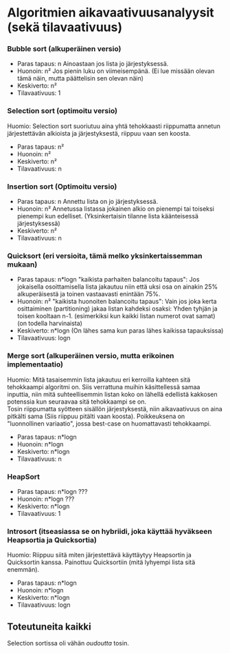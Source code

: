 # Algoritmien aikavaativuusanalyysit (sekä tilavaativuus)

### Bubble sort (alkuperäinen versio)
* Paras tapaus: n		  Ainoastaan jos lista jo järjestyksessä.  
* Huonoin: n²			  Jos pienin luku on viimeisempänä. (Ei lue missään olevan tämä näin, mutta päättelisin sen olevan näin)  
* Keskiverto: n²  
* Tilavaativuus: 1  

### Selection sort (optimoitu versio)
Huomio: Selection sort suoriutuu aina yhtä tehokkaasti riippumatta annetun järjestettävän alkioista ja järjestyksestä, riippuu vaan sen koosta.  
* Paras tapaus: n²  
* Huonoin: n²  
* Keskiverto: n²  
* Tilavaativuus: n  

### Insertion sort (Optimoitu versio)
* Paras tapaus: n		  Annettu lista on jo järjestyksessä.  
* Huonoin: n²			  Annetussa listassa jokainen alkio on pienempi tai toiseksi pienempi kun edelliset. (Yksinkertaisin tilanne lista käänteisessä järjestyksessä)  
* Keskiverto: n²  
* Tilavaativuus: n  

### Quicksort (eri versioita, tämä melko yksinkertaissemman mukaan)
* Paras tapaus: n*logn		  "kaikista parhaiten balancoitu tapaus": Jos jokaisella osoittamisella lista jakautuu niin että uksi osa on ainakin 25% alkuperäisestä ja toinen vastaavasti enintään 75%.  
* Huonoin: n²			  "kaikista huonoiten balancoitu tapaus": Vain jos joka kerta osittaiminen (partitioning) jakaa listan kahdeksi osaksi: Yhden tyhjän ja toisen kooltaan n-1. (esimerkiksi kun kaikki listan numerot ovat samat) (on todella harvinaista)  
* Keskiverto: n*logn		  (On lähes sama kun paras lähes kaikissa tapauksissa)  
* Tilavaativuus: logn  

### Merge sort (alkuperäinen versio, mutta erikoinen implementaatio)
Huomio: Mitä tasaisemmin lista jakautuu eri kerroilla kahteen sitä tehokkaampi algoritmi on. Siis verrattuna muihin käsittellessä samaa inputtia, niin mitä suhteellisemmin listan koko on lähellä edellistä kakkosen potenssia kun seuraavaa sitä tehokkaampi se on.  
Tosin riippumatta syötteen sisällön järjestyksestä, niin aikavaativuus on aina pitkälti sama (Siis riippuu pitälti vaan koosta). Poikkeuksena on "luonnollinen variaatio", jossa best-case on huomattavasti tehokkaampi.  
* Paras tapaus: n*logn  
* Huonoin: n*logn  
* Keskiverto: n*logn  
* Tilavaativuus: n  

### HeapSort
* Paras tapaus: n*logn		  ???  
* Huonoin: n*logn		  ???  
* Keskiverto: n*logn  
* Tilavaativuus: 1  

### Introsort (itseasiassa se on hybriidi, joka käyttää hyväkseen Heapsortia ja Quicksortia)
Huomio: Riippuu siitä miten järjestettävä käyttäytyy Heapsortin ja Quicksortin kanssa. Painottuu Quicksortiin (mitä lyhyempi lista sitä enemmän).  
* Paras tapaus: n*logn  
* Huonoin: n*logn  
* Keskiverto: n*logn  
* Tilavaativuus: logn  


## Toteutuneita kaikki
Selection sortissa oli vähän *oudoutta* tosin.